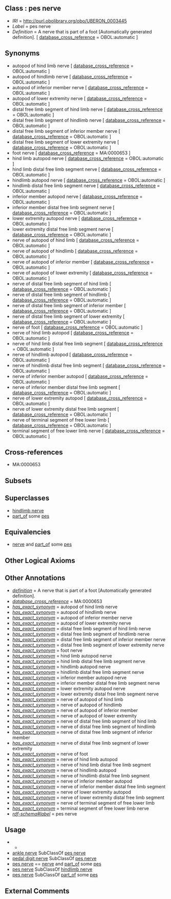 
## Class : pes nerve

 * *IRI* = http://purl.obolibrary.org/obo/UBERON_0003445
 * *Label* = pes nerve
 * *Definition* = A nerve that is part of a foot [Automatically generated definition]. [ [database_cross_reference](../../ef/oboInOwl#hasDbXref.md) = OBOL:automatic ]

## Synonyms

 * autopod of hind limb nerve [ [database_cross_reference](../../ef/oboInOwl#hasDbXref.md) = OBOL:automatic ]
 * autopod of hindlimb nerve [ [database_cross_reference](../../ef/oboInOwl#hasDbXref.md) = OBOL:automatic ]
 * autopod of inferior member nerve [ [database_cross_reference](../../ef/oboInOwl#hasDbXref.md) = OBOL:automatic ]
 * autopod of lower extremity nerve [ [database_cross_reference](../../ef/oboInOwl#hasDbXref.md) = OBOL:automatic ]
 * distal free limb segment of hind limb nerve [ [database_cross_reference](../../ef/oboInOwl#hasDbXref.md) = OBOL:automatic ]
 * distal free limb segment of hindlimb nerve [ [database_cross_reference](../../ef/oboInOwl#hasDbXref.md) = OBOL:automatic ]
 * distal free limb segment of inferior member nerve [ [database_cross_reference](../../ef/oboInOwl#hasDbXref.md) = OBOL:automatic ]
 * distal free limb segment of lower extremity nerve [ [database_cross_reference](../../ef/oboInOwl#hasDbXref.md) = OBOL:automatic ]
 * foot nerve [ [database_cross_reference](../../ef/oboInOwl#hasDbXref.md) = MA:0000653 ]
 * hind limb autopod nerve [ [database_cross_reference](../../ef/oboInOwl#hasDbXref.md) = OBOL:automatic ]
 * hind limb distal free limb segment nerve [ [database_cross_reference](../../ef/oboInOwl#hasDbXref.md) = OBOL:automatic ]
 * hindlimb autopod nerve [ [database_cross_reference](../../ef/oboInOwl#hasDbXref.md) = OBOL:automatic ]
 * hindlimb distal free limb segment nerve [ [database_cross_reference](../../ef/oboInOwl#hasDbXref.md) = OBOL:automatic ]
 * inferior member autopod nerve [ [database_cross_reference](../../ef/oboInOwl#hasDbXref.md) = OBOL:automatic ]
 * inferior member distal free limb segment nerve [ [database_cross_reference](../../ef/oboInOwl#hasDbXref.md) = OBOL:automatic ]
 * lower extremity autopod nerve [ [database_cross_reference](../../ef/oboInOwl#hasDbXref.md) = OBOL:automatic ]
 * lower extremity distal free limb segment nerve [ [database_cross_reference](../../ef/oboInOwl#hasDbXref.md) = OBOL:automatic ]
 * nerve of autopod of hind limb [ [database_cross_reference](../../ef/oboInOwl#hasDbXref.md) = OBOL:automatic ]
 * nerve of autopod of hindlimb [ [database_cross_reference](../../ef/oboInOwl#hasDbXref.md) = OBOL:automatic ]
 * nerve of autopod of inferior member [ [database_cross_reference](../../ef/oboInOwl#hasDbXref.md) = OBOL:automatic ]
 * nerve of autopod of lower extremity [ [database_cross_reference](../../ef/oboInOwl#hasDbXref.md) = OBOL:automatic ]
 * nerve of distal free limb segment of hind limb [ [database_cross_reference](../../ef/oboInOwl#hasDbXref.md) = OBOL:automatic ]
 * nerve of distal free limb segment of hindlimb [ [database_cross_reference](../../ef/oboInOwl#hasDbXref.md) = OBOL:automatic ]
 * nerve of distal free limb segment of inferior member [ [database_cross_reference](../../ef/oboInOwl#hasDbXref.md) = OBOL:automatic ]
 * nerve of distal free limb segment of lower extremity [ [database_cross_reference](../../ef/oboInOwl#hasDbXref.md) = OBOL:automatic ]
 * nerve of foot [ [database_cross_reference](../../ef/oboInOwl#hasDbXref.md) = OBOL:automatic ]
 * nerve of hind limb autopod [ [database_cross_reference](../../ef/oboInOwl#hasDbXref.md) = OBOL:automatic ]
 * nerve of hind limb distal free limb segment [ [database_cross_reference](../../ef/oboInOwl#hasDbXref.md) = OBOL:automatic ]
 * nerve of hindlimb autopod [ [database_cross_reference](../../ef/oboInOwl#hasDbXref.md) = OBOL:automatic ]
 * nerve of hindlimb distal free limb segment [ [database_cross_reference](../../ef/oboInOwl#hasDbXref.md) = OBOL:automatic ]
 * nerve of inferior member autopod [ [database_cross_reference](../../ef/oboInOwl#hasDbXref.md) = OBOL:automatic ]
 * nerve of inferior member distal free limb segment [ [database_cross_reference](../../ef/oboInOwl#hasDbXref.md) = OBOL:automatic ]
 * nerve of lower extremity autopod [ [database_cross_reference](../../ef/oboInOwl#hasDbXref.md) = OBOL:automatic ]
 * nerve of lower extremity distal free limb segment [ [database_cross_reference](../../ef/oboInOwl#hasDbXref.md) = OBOL:automatic ]
 * nerve of terminal segment of free lower limb [ [database_cross_reference](../../ef/oboInOwl#hasDbXref.md) = OBOL:automatic ]
 * terminal segment of free lower limb nerve [ [database_cross_reference](../../ef/oboInOwl#hasDbXref.md) = OBOL:automatic ]

## Cross-references

 * MA:0000653

## Subsets


## Superclasses

 * [hindlimb nerve](../../UBERON/42/UBERON_0003442.md)
 * [part_of](../../BFO/50/BFO_0000050.md) some [pes](../../UBERON/87/UBERON_0002387.md)

## Equivalencies

 * [nerve](../../UBERON/21/UBERON_0001021.md) and [part_of](../../BFO/50/BFO_0000050.md) some [pes](../../UBERON/87/UBERON_0002387.md)

## Other Logical Axioms


## Other Annotations

 * *[definition](../../IAO/15/IAO_0000115.md)* = A nerve that is part of a foot [Automatically generated definition].
 * *[database_cross_reference](../../ef/oboInOwl#hasDbXref.md)* = MA:0000653
 * *[has_exact_synonym](../../ym/oboInOwl#hasExactSynonym.md)* = autopod of hind limb nerve
 * *[has_exact_synonym](../../ym/oboInOwl#hasExactSynonym.md)* = autopod of hindlimb nerve
 * *[has_exact_synonym](../../ym/oboInOwl#hasExactSynonym.md)* = autopod of inferior member nerve
 * *[has_exact_synonym](../../ym/oboInOwl#hasExactSynonym.md)* = autopod of lower extremity nerve
 * *[has_exact_synonym](../../ym/oboInOwl#hasExactSynonym.md)* = distal free limb segment of hind limb nerve
 * *[has_exact_synonym](../../ym/oboInOwl#hasExactSynonym.md)* = distal free limb segment of hindlimb nerve
 * *[has_exact_synonym](../../ym/oboInOwl#hasExactSynonym.md)* = distal free limb segment of inferior member nerve
 * *[has_exact_synonym](../../ym/oboInOwl#hasExactSynonym.md)* = distal free limb segment of lower extremity nerve
 * *[has_exact_synonym](../../ym/oboInOwl#hasExactSynonym.md)* = foot nerve
 * *[has_exact_synonym](../../ym/oboInOwl#hasExactSynonym.md)* = hind limb autopod nerve
 * *[has_exact_synonym](../../ym/oboInOwl#hasExactSynonym.md)* = hind limb distal free limb segment nerve
 * *[has_exact_synonym](../../ym/oboInOwl#hasExactSynonym.md)* = hindlimb autopod nerve
 * *[has_exact_synonym](../../ym/oboInOwl#hasExactSynonym.md)* = hindlimb distal free limb segment nerve
 * *[has_exact_synonym](../../ym/oboInOwl#hasExactSynonym.md)* = inferior member autopod nerve
 * *[has_exact_synonym](../../ym/oboInOwl#hasExactSynonym.md)* = inferior member distal free limb segment nerve
 * *[has_exact_synonym](../../ym/oboInOwl#hasExactSynonym.md)* = lower extremity autopod nerve
 * *[has_exact_synonym](../../ym/oboInOwl#hasExactSynonym.md)* = lower extremity distal free limb segment nerve
 * *[has_exact_synonym](../../ym/oboInOwl#hasExactSynonym.md)* = nerve of autopod of hind limb
 * *[has_exact_synonym](../../ym/oboInOwl#hasExactSynonym.md)* = nerve of autopod of hindlimb
 * *[has_exact_synonym](../../ym/oboInOwl#hasExactSynonym.md)* = nerve of autopod of inferior member
 * *[has_exact_synonym](../../ym/oboInOwl#hasExactSynonym.md)* = nerve of autopod of lower extremity
 * *[has_exact_synonym](../../ym/oboInOwl#hasExactSynonym.md)* = nerve of distal free limb segment of hind limb
 * *[has_exact_synonym](../../ym/oboInOwl#hasExactSynonym.md)* = nerve of distal free limb segment of hindlimb
 * *[has_exact_synonym](../../ym/oboInOwl#hasExactSynonym.md)* = nerve of distal free limb segment of inferior member
 * *[has_exact_synonym](../../ym/oboInOwl#hasExactSynonym.md)* = nerve of distal free limb segment of lower extremity
 * *[has_exact_synonym](../../ym/oboInOwl#hasExactSynonym.md)* = nerve of foot
 * *[has_exact_synonym](../../ym/oboInOwl#hasExactSynonym.md)* = nerve of hind limb autopod
 * *[has_exact_synonym](../../ym/oboInOwl#hasExactSynonym.md)* = nerve of hind limb distal free limb segment
 * *[has_exact_synonym](../../ym/oboInOwl#hasExactSynonym.md)* = nerve of hindlimb autopod
 * *[has_exact_synonym](../../ym/oboInOwl#hasExactSynonym.md)* = nerve of hindlimb distal free limb segment
 * *[has_exact_synonym](../../ym/oboInOwl#hasExactSynonym.md)* = nerve of inferior member autopod
 * *[has_exact_synonym](../../ym/oboInOwl#hasExactSynonym.md)* = nerve of inferior member distal free limb segment
 * *[has_exact_synonym](../../ym/oboInOwl#hasExactSynonym.md)* = nerve of lower extremity autopod
 * *[has_exact_synonym](../../ym/oboInOwl#hasExactSynonym.md)* = nerve of lower extremity distal free limb segment
 * *[has_exact_synonym](../../ym/oboInOwl#hasExactSynonym.md)* = nerve of terminal segment of free lower limb
 * *[has_exact_synonym](../../ym/oboInOwl#hasExactSynonym.md)* = terminal segment of free lower limb nerve
 * *[rdf-schema#label](../../el/rdf-schema#label.md)* = pes nerve

## Usage

 * -
 * [ankle nerve](../../UBERON/46/UBERON_0003446.md) SubClassOf [pes nerve](../../UBERON/45/UBERON_0003445.md)
 * [pedal digit nerve](../../UBERON/35/UBERON_0003435.md) SubClassOf [pes nerve](../../UBERON/45/UBERON_0003445.md)
 * [pes nerve](../../UBERON/45/UBERON_0003445.md) == [nerve](../../UBERON/21/UBERON_0001021.md) and [part_of](../../BFO/50/BFO_0000050.md) some [pes](../../UBERON/87/UBERON_0002387.md)
 * [pes nerve](../../UBERON/45/UBERON_0003445.md) SubClassOf [hindlimb nerve](../../UBERON/42/UBERON_0003442.md)
 * [pes nerve](../../UBERON/45/UBERON_0003445.md) SubClassOf [part_of](../../BFO/50/BFO_0000050.md) some [pes](../../UBERON/87/UBERON_0002387.md)

## External Comments

